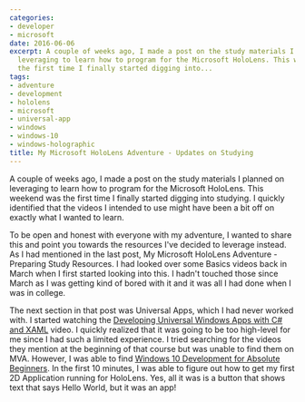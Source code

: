 ```yaml
---
categories:
- developer
- microsoft
date: 2016-06-06
excerpt: A couple of weeks ago, I made a post on the study materials I planned on
  leveraging to learn how to program for the Microsoft HoloLens. This weekend was
  the first time I finally started digging into...
tags:
- adventure
- development
- hololens
- microsoft
- universal-app
- windows
- windows-10
- windows-holographic
title: My Microsoft HoloLens Adventure - Updates on Studying
---
```


A couple of weeks ago, I made a post on the study materials I planned on leveraging to learn how to program for the Microsoft HoloLens. This weekend was the first time I finally started digging into studying. I quickly identified that the videos I intended to use might have been a bit off on exactly what I wanted to learn.

To be open and honest with everyone with my adventure, I wanted to share this and point you towards the resources I've decided to leverage instead. As I had mentioned in the last post, My Microsoft HoloLens Adventure - Preparing Study Resources. I had looked over some Basics videos back in March when I first started looking into this. I hadn't touched those since March as I was getting kind of bored with it and it was all I had done when I was in college.

The next section in that post was Universal Apps, which I had never worked with. I started watching the [Developing Universal Windows Apps with C# and XAML](https://mva.microsoft.com/en-US/training-courses/developing-universal-windows-apps-with-c-and-xaml-8363) video. I quickly realized that it was going to be too high-level for me since I had such a limited experience. I tried searching for the videos they mention at the beginning of that course but was unable to find them on MVA. However, I was able to find [Windows 10 Development for Absolute Beginners](https://mva.microsoft.com/en-US/training-courses/windows-10-development-for-absolute-beginners-14541). In the first 10 minutes, I was able to figure out how to get my first 2D Application running for HoloLens. Yes, all it was is a button that shows text that says Hello World, but it was an app!